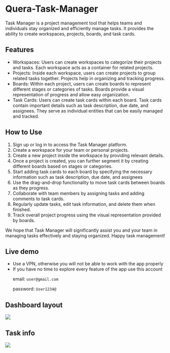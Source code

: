 <h1>Quera-Task-Manager</h1>
<p>Task Manager is a project management tool that helps teams and individuals stay organized and efficiently manage tasks. It provides the ability to create workspaces, projects, boards, and task cards.</p>
<h2>Features</h2>
<ul>
  <li>Workspaces: Users can create workspaces to categorize their projects and tasks. Each workspace acts as a container for related projects.</li>
  <li>Projects: Inside each workspace, users can create projects to group related tasks together. Projects help in organizing and tracking progress.</li>
  <li>Boards: Within each project, users can create boards to represent different stages or categories of tasks. Boards provide a visual representation of progress and allow easy organization.</li>
  <li>Task Cards: Users can create task cards within each board. Task cards contain important details such as task description, due date, and assignees. They serve as individual entities that can be easily managed and tracked.</li>
</ul>

<h2>How to Use</h2>
<ol>
  <li>Sign up or log in to access the Task Manager platform.</li>
  <li> Create a workspace for your team or personal projects.</li>
  <li>Create a new project inside the workspace by providing relevant details.</li>
  <li>Once a project is created, you can further segment it by creating different boards based on stages or categories.</li>
  <li>Start adding task cards to each board by specifying the necessary information such as task description, due date, and assignees</li>
  <li>Use the drag-and-drop functionality to move task cards between boards as they progress.</li>
  <li>Collaborate with team members by assigning tasks and adding comments to task cards.</li>
  <li>Regularly update tasks, edit task information, and delete them when finished.</li>
  <li>Track overall project progress using the visual representation provided by boards.</li>
</ol>
<p>We hope that Task Manager will significantly assist you and your team in managing tasks effectively and staying organized. Happy task management!</p>

<h2>Live demo</h2>
<ul>
  <li>Use a VPN, otherwise you will not be able to work with the app properly</li>
  <li>If you have no time to explore every feature of the app use this account</li>
   <p >email: <code>user@gmail.com</code></p>
  <p>password: <code>User1234@</code></p>

</ul>


<h2>Dashboard layout</h2>
<img src="https://user-images.githubusercontent.com/58294372/253806503-31c5e07e-55a1-4cdd-ae47-a1c5e716933e.png" />

<h2>Task info</h2>
<img src="https://user-images.githubusercontent.com/58294372/253806637-6eb47aa8-95a5-42c7-98bd-41d29122cbeb.png" />
